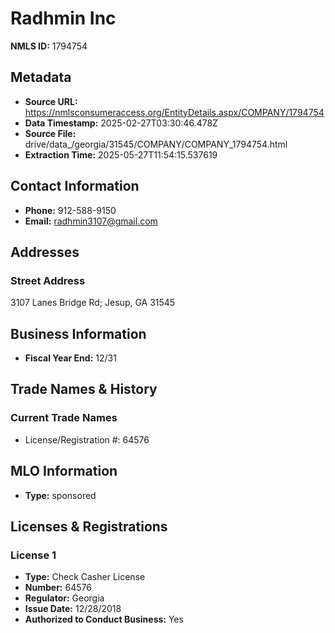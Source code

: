 # Radhmin Inc

**NMLS ID:** 1794754

## Metadata
- **Source URL:** https://nmlsconsumeraccess.org/EntityDetails.aspx/COMPANY/1794754
- **Data Timestamp:** 2025-02-27T03:30:46.478Z
- **Source File:** drive/data_/georgia/31545/COMPANY/COMPANY_1794754.html
- **Extraction Time:** 2025-05-27T11:54:15.537619

## Contact Information
- **Phone:** 912-588-9150
- **Email:** radhmin3107@gmail.com

## Addresses
### Street Address
3107 Lanes Bridge Rd; Jesup, GA 31545

## Business Information
- **Fiscal Year End:** 12/31

## Trade Names & History
### Current Trade Names
- License/Registration #: 64576

## MLO Information
- **Type:** sponsored

## Licenses & Registrations

### License 1
- **Type:** Check Casher License
- **Number:** 64576
- **Regulator:** Georgia
- **Issue Date:** 12/28/2018
- **Authorized to Conduct Business:** Yes
